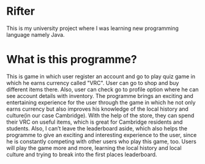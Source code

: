 # Rifter
This is my university project where I was learning new programming language namely Java.

# What is this programme?
This is game in which user register an account and go to play quiz game in which he earns currency called "VRC". User can go to shop and buy different items there. Also, user can check go to profile option where he can see account details with inventory. The programme brings an exciting and entertaining experience for the user through the game in which he not only earns currency but also improves his knowledge of the local history and culture(in our case Cambridge). With the help of the store, they can spend their VRC on useful items, which is great for Cambridge residents and students. Also, I can’t leave the leaderboard aside, which also helps the programme to give an exciting and interesting experience to the user, since he is constantly competing with other users who play this game, too. Users will play the game more and more, learning the local history and local culture and trying to break into the first places leaderboard.
